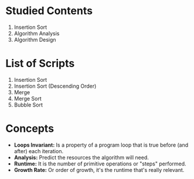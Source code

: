 # Studied Contents

1. Insertion Sort
2. Algorithm Analysis
3. Algorithm Design

# List of Scripts

1. Insertion Sort
2. Insertion Sort (Descending Order)
3. Merge
4. Merge Sort
5. Bubble Sort

# Concepts

- **Loops Invariant:** Is a property of a program loop that is true before (and after) each iteration.
- **Analysis:** Predict the resources the algorithm will need.
- **Runtime:** It is the number of primitive operations or "steps" performed.
- **Growth Rate:** Or order of growth, it's the runtime that's really relevant.
